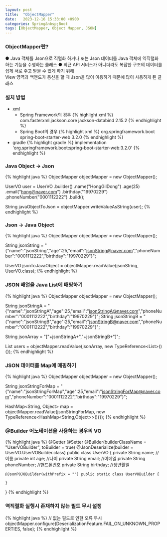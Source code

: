 ```yaml
---
layout: post
title:  "ObjectMapper"
date:   2023-12-16 15:33:00 +0900
categories: Spring&nbsp;Boot
tags: [ObjectMapper, Object Mapper, JSON]
---
```


### ObjectMapper란?

● Java 객체를 Json으로 직렬화 하거나 또는 Json 데이터를 Java 객체에 역직렬화 하는 기능을 수행하는 클래스
● 최근 API 서비스가 아니더라도 복잡한 구조의 데이터를 쉽게 서로 주고 받을 수 있게 하기 위해  
View 영역과 백엔드가 통신을 할 때 Json을 많이 이용하기 때문에 많이 사용하게 된 클래스

### 설치 방법

- xml
    - Spring Framework의 경우
        {% highlight xml %}
        <dependency>
            <groupId>com.fasterxml.jackson.core</groupId>
            <artifactId>jackson-databind</artifactId>
            <version>2.15.2</version>
        </dependency>
        {% endhighlight %}
    - Spring Boot의 경우
        {% highlight xml %}
        <dependency>
            <groupId>org.springframework.boot</groupId>
            <artifactId>spring-boot-starter-web</artifactId>
            <version>3.2.0</version>
        </dependency>
        {% endhighlight %}
- gradle
    {% highlight gradle %}
    implementation 'org.springframework.boot:spring-boot-starter-web:3.2.0'
    {% endhighlight %}

### Java Object → Json

{% highlight java %}
ObjectMapper objectMapper = new ObjectMapper();

UserVO user = 
UserVO
.builder()
.name("HongGilDong")
.age(25)
.email("hong@naver.com")
.birthday("19970229")
.phoneNumber("0001112222")
.build();

String javaObjectToJson = objectMapper.writeValueAsString(user);
{% endhighlight %}

### Json → Java Object

{% highlight java %}
ObjectMapper objectMapper = new ObjectMapper();

String jsonString =
"{\"name\":\"jsonString\",\"age\":25,\"email\":\"jsonString@naver.com\",\"phoneNumber\":\"0001112222\",\"birthday\":\"19970229\"}";

UserVO jsonToJavaObject = objectMapper.readValue(jsonString, UserVO.class);
{% endhighlight %}

### JSON 배열을 Java List에 매핑하기

{% highlight java %}
ObjectMapper objectMapper = new ObjectMapper();

String jsonStringA = "{\"name\":\"jsonStringA\",\"age\":25,\"email\":\"jsonStringA@naver.com\",\"phoneNumber\":\"0001112222\",\"birthday\":\"19970229\"}";
String jsonStringB = "{\"name\":\"jsonStringB\",\"age\":25,\"email\":\"jsonStringB@naver.com\",\"phoneNumber\":\"0001112222\",\"birthday\":\"19970229\"}";

String jsonArray = "["+jsonStringA+","+jsonStringB+"]";

List<UserVO> users = objectMapper.readValue(jsonArray, new TypeReference<List<UserVO>>(){});
{% endhighlight %}

### JSON 데이터를 Map에 매핑하기

{% highlight java %}
ObjectMapper objectMapper = new ObjectMapper();

String jsonStringForMap = "{\"name\":\"jsonStringForMap\",\"age\":25,\"email\":\"jsonStringForMap@naver.com\",\"phoneNumber\":\"0001112222\",\"birthday\":\"19970229\"}";

HashMap<String, Object> map = objectMapper.readValue(jsonStringForMap, new TypeReference<HashMap<String,Object>>(){});
{% endhighlight %}

### @Builder 어노테이션을 사용하는 경우의 VO

{% highlight java %}
@Getter
@Setter
@Builder(builderClassName = "UserVOBuilder", toBuilder = true)
@JsonDeserialize(builder = UserVO.UserVOBuilder.class)
public class UserVO {
    private String name; //이름
    private int age; //나이
    private String email; //이메일
    private String phoneNumber; //핸드폰번호
    private String birthday; //생년월일
    
    @JsonPOJOBuilder(withPrefix = "") public static class UserVOBuilder { 
        
    }
}
{% endhighlight %}

### 역직렬화 실행시 존재하지 않는 필드 무시 설정

{% highlight java %}
// 없는 필드로 인한 오류 무시
objectMapper.configure(DeserializationFeature.FAIL_ON_UNKNOWN_PROPERTIES, false);
{% endhighlight %}